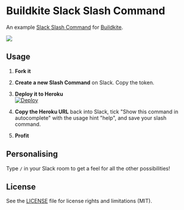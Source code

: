 # Buildkite Slack Slash Command

An example [Slack Slash Command](https://api.slack.com/slash-commands) for [Buildkite](https://buildkite.com/).

![](http://i.imgur.com/B8Crsbc.gif)

## Usage

1. **Fork it**

1. **Create a new Slash Command** on Slack. Copy the token.

1. **Deploy it to Heroku** <br>[![Deploy](https://www.herokucdn.com/deploy/button.svg)](https://heroku.com/deploy)

1. **Copy the Heroku URL** back into Slack, tick "Show this command in autocomplete" with the usage hint "help", and save your slash command.

1. **Profit**

## Personalising

Type `/` in your Slack room to get a feel for all the other possibilities!

## License

See the [LICENSE](LICENSE.md) file for license rights and limitations (MIT).
